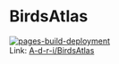# BirdsAtlas
[![pages-build-deployment](https://github.com/A-d-r-i/birdsatlas/actions/workflows/pages/pages-build-deployment/badge.svg)](https://github.com/A-d-r-i/birdsatlas/actions/workflows/pages/pages-build-deployment)  
Link: [A-d-r-i/BirdsAtlas](https://a-d-r-i.github.io/birdsatlas)
